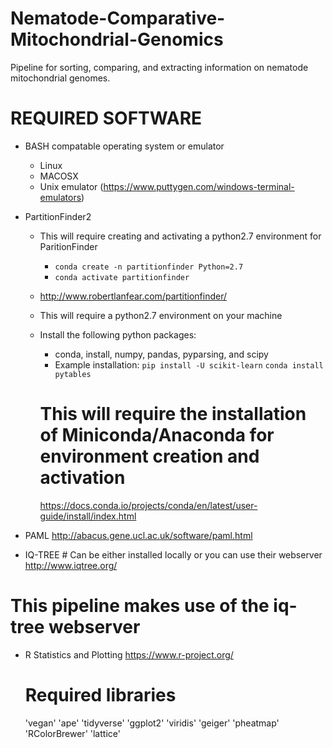 # Nematode-Comparative-Mitochondrial-Genomics
Pipeline for sorting, comparing, and extracting information on nematode mitochondrial genomes.

# REQUIRED SOFTWARE
* BASH compatable operating system or emulator
	* Linux
	* MACOSX
  	* Unix emulator (https://www.puttygen.com/windows-terminal-emulators)

* PartitionFinder2
	* This will require creating and activating a python2.7 environment for ParitionFinder
		* `conda create -n partitionfinder Python=2.7`
  		* `conda activate partitionfinder` 
	* http://www.robertlanfear.com/partitionfinder/
 	* This will require a python2.7 environment on your machine
	* Install the following python packages:
		* conda, install, numpy, pandas, pyparsing, and scipy	
		* Example installation:
   		 `pip install -U scikit-learn`
		 `conda install pytables`
		
		
		# This will require the installation of Miniconda/Anaconda for environment creation and activation
		https://docs.conda.io/projects/conda/en/latest/user-guide/install/index.html

* PAML
http://abacus.gene.ucl.ac.uk/software/paml.html

* IQ-TREE # Can be either installed locally or you can use their webserver
http://www.iqtree.org/
# This pipeline makes use of the iq-tree webserver

* R Statistics and Plotting
https://www.r-project.org/
	# Required libraries
	'vegan'
	'ape'
	'tidyverse'
	'ggplot2'
	'viridis'
	'geiger'
	'pheatmap'
	'RColorBrewer'
	'lattice'

